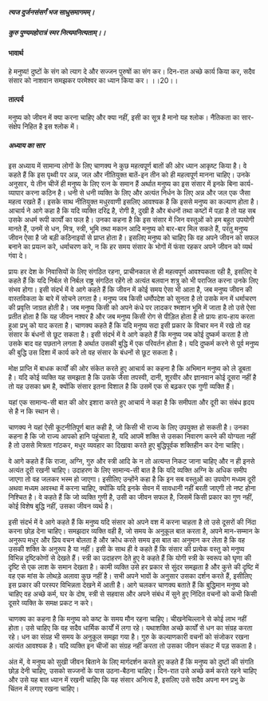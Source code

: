 ##### त्यज दुर्जनसंसर्गं भज साधुसमागमम्।
##### कुरु पुण्यमहोरात्रं स्मर नित्यमनित्यताम्।। 

#### भावार्थ

हे मनुष्य! दुष्टों के संग को त्याग दे और सज्जन पुरुषों का संग कर। दिन-रात अच्छे कार्य किया कर, सदैव संसार को नाशवान समझकर परमेश्वर का ध्यान किया कर। ।।20।।

#### तात्पर्य

मनुष्य को जीवन में क्या करना चाहिए और क्या नहीं, इसी का सूत्र है मानो यह श्लोक। नैतिकता का सार-संक्षेप निहित है इस श्लोक में।

##### अध्याय का सार

इस अध्याय में सामान्य लोगों के लिए चाणक्य ने कुछ महत्वपूर्ण बातों की ओर ध्यान आकृष्ट किया है। वे कहते हैं कि इस पृथ्वी पर अन्न, जल और नीतियुक्त बातें-इन तीन को ही महत्वपूर्ण मानना चाहिए। उनके अनुसार, ये तीन चीजें ही मनुष्य के लिए रत्न के समान हैं अर्थात मनुष्य का इस संसार में इनके बिना कार्य-व्यापार करना कठिन है। धनी से धनी व्यक्ति के लिए और अत्यंत निर्धन के लिए अन्न और जल एक जैसा महत्व रखते हैं। इसके साथ नीतियुक्त मधुरवाणी इसलिए आवश्यक है कि इससे मनुष्य का कल्याण होता है। आचार्य ने आगे कहा है कि यदि व्यक्ति दरिद्र है, रोगी है, दुखी है और बंधनों तथा कष्टों में पड़ा है तो यह सब उसके अधर्म रूपी कार्यों का फल है। उनका कहना है कि इस संसार में जिन वस्तुओं को हम बहुत उपयोगी मानते हैं, उनमें से धन, मित्र, स्त्री, भूमि तथा मकान आदि मनुष्य को बार-बार मिल सकते हैं, परंतु मनुष्य जीवन ऐसा है जो बड़ी कठिनाइयों से प्राप्त होता है। इसलिए मनुष्य को चाहिए कि वह अपने जीवन को सफल बनाने का प्रयत्न करे, धर्माचरण करे, न कि हर समय संसार के भोगों में फंसा रहकर अपने जीवन को व्यर्थ गंवा दे।

प्रायः हर देश के निवासियों के लिए संगठित रहना, प्राचीनकाल से ही महत्वपूर्ण आवश्यकता रही है, इसलिए वे कहते हैं कि यदि निर्बल से निर्बल राष्ट्र संगठित रहेंगे तो अत्यंत बलवान शत्रु को भी पराजित करना उनके लिए संभव होगा। इसी संदर्भ में वे आगे कहते हैं कि जीवन में कोई समय ऐसा भी आता है, जब मनुष्य जीवन की वास्तविकता के बारे में सोचने लगता है। मनुष्य जब किसी धर्मोपदेश को सुनता है तो उसके मन में धर्माचरण की प्रवृत्ति जाग्रत होती है। जब मनुष्य किसी को अपने कंधे पर लादकर श्मशान भूमि में जाता है तो उसे ऐसा प्रतीत होता है कि यह जीवन नश्वर है और जब मनुष्य किसी रोग से पीड़ित होता है तो प्रायः हाय-हाय करता हुआ प्रभु को याद करता है। चाणक्य कहते हैं कि यदि मनुष्य सदा इसी प्रकार के विचार मन में रखे तो वह संसार के बंधनों से छूट सकता है। इसी संदर्भ में वे आगे कहते हैं कि मनुष्य जब कोई दुष्कर्म करता है तो उसके बाद वह पछताने लगता है अर्थात उसकी बुद्धि में एक परिवर्तन होता है। यदि दुष्कर्म करने से पूर्व मनुष्य की बुद्धि उस दिशा में कार्य करे तो वह संसार के बंधनों से छूट सकता है।

मोक्ष प्राप्ति में बाधक कार्यों की ओर संकेत करते हुए आचार्य का कहना है कि अभिमान मनुष्य को ले डूबता है। यदि कोई व्यक्ति यह समझता है कि उसके जैसा तपस्वी, दानी, शूरवीर और ज्ञानवान कोई दूसरा नहीं है तो यह उसका भ्रम है, क्योंकि संसार इतना विशाल है कि उसमें एक से बढ़कर एक गुणी व्यक्ति हैं।

यहां एक सामान्य-सी बात की ओर इशारा करते हुए आचार्य ने कहा है कि समीपता और दूरी का संबंध हृदय से है न कि स्थान से।

चाणक्य ने यहां ऐसी कूटनीतिपूर्ण बात कही है, जो किसी भी राज्य के लिए उपयुक्त हो सकती है। उनका कहना है कि जो राज्य आपको हानि पहुंचाता है, यदि आपमें शक्ति से उसका निवारण करने की योग्यता नहीं है तो उससे मित्रता गांठकर, मधुर व्यवहार का दिखावा करते हुए बुद्धिपूर्वक शक्तिहीन कर देना चाहिए।

वे आगे कहते हैं कि राजा, अग्नि, गुरु और स्त्री आदि के न तो अत्यन्त निकट जाना चाहिए और न ही इनसे अत्यंत दूरी रखनी चाहिए। उदाहरण के लिए सामान्य-सी बात है कि यदि व्यक्ति अग्नि के अधिक समीप जाएगा तो वह जलकर भस्म हो जाएगा। इसीलिए उन्होंने कहा है कि इन सब वस्तुओं का उपयोग मध्यम दूरी अथवा मध्यम अवस्था में करना चाहिए, क्योंकि यदि इनके सेवन में सावधानी नहीं बरती जाएगी तो नष्ट होना निश्चित है। वे कहते हैं कि जो व्यक्ति गुणी है, उसी का जीवन सफल है, जिसमें किसी प्रकार का गुण नहीं, कोई विशेष बुद्धि नहीं, उसका जीवन व्यर्थ है।

इसी संदर्भ में वे आगे कहते हैं कि मनुष्य यदि संसार को अपने वश में करना चाहता है तो उसे दूसरों की निंदा करना छोड़ देना चाहिए। समझदार व्यक्ति वही है, जो समय के अनुकूल बात करता है, अपने मान-सम्मान के अनुरूप मधुर और प्रिय वचन बोलता है और क्रोध करते समय इस बात का अनुमान कर लेता है कि वह उसकी शक्ति के अनुरूप है या नहीं। इसी के साथ ही वे कहते हैं कि संसार की प्रत्येक वस्तु को मनुष्य विभिन्न दृष्टिकोणों से देखते हैं। स्त्री का उदाहरण देते हुए वे कहते हैं कि योगी स्त्री के स्वरूप को घृणा की दृष्टि से एक लाश के समान देखता है। कामी व्यक्ति उसे हर प्रकार से सुंदर समझता है और कुत्ते की दृष्टि में वह एक मांस के लोथड़े अलावा कुछ नहीं है। सभी अपने भावों के अनुसार उसका दर्शन करते हैं, इसीलिए इस प्रकार की परस्पर विभिन्नता देखने में आती है। आगे चलकर चाणक्य बताते हैं कि बुद्धिमान मनुष्य को चाहिए वह अच्छे कर्म, घर के दोष, स्त्री से सहवास और अपने संबंध में सुने हुए निंदित वचनों को कभी किसी दूसरे व्यक्ति के समक्ष प्रकट न करे।

चाणक्य का कहना है कि मनुष्य को कष्ट के समय मौन रहना चाहिए। चीखनेचिल्लाने से कोई लाभ नहीं होता। उसे चाहिए कि वह सदैव धार्मिक कार्यों में लगा रहे। यथाशक्ति अच्छे कार्यों से धन का संग्रह करता रहे। धन का संग्रह भी समय के अनुकूल समझा गया है। गुरु के कल्याणकारी वचनों को संजोकर रखना अत्यंत आवश्यक है। यदि व्यक्ति इन चीजों का संग्रह नहीं करता तो उसका जीवन संकट में पड़ सकता है।

अंत में, वे मनुष्य को सुखी जीवन बिताने के लिए मार्गदर्शन करते हुए कहते हैं कि मनुष्य को दुष्टों की संगति छोड़ देनी चाहिए, उसको सज्जनों के पास उठना-बैठना चाहिए। दिन-रात उसे अच्छे कर्म करते रहने चाहिए और उसे यह बात ध्यान में रखनी चाहिए कि यह संसार अनित्य है, इसलिए उसे सदैव अपना मन प्रभु के चिंतन में लगाए रखना चाहिए।